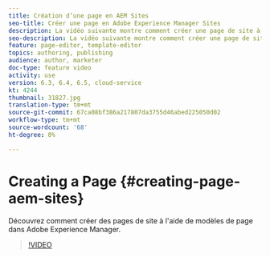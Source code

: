 ```yaml
---
title: Création d’une page en AEM Sites
seo-title: Créer une page en Adobe Experience Manager Sites
description: La vidéo suivante montre comment créer une page de site à partir d'un modèle dans Adobe Experience Manager.
seo-description: La vidéo suivante montre comment créer une page de site à partir d'un modèle dans Adobe Experience Manager.
feature: page-editor, template-editor
topics: authoring, publishing
audience: author, marketer
doc-type: feature video
activity: use
version: 6.3, 6.4, 6.5, cloud-service
kt: 4244
thumbnail: 31827.jpg
translation-type: tm+mt
source-git-commit: 67ca08bf386a217807da3755d46abed225050d02
workflow-type: tm+mt
source-wordcount: '68'
ht-degree: 0%

---
```



# Creating a Page {#creating-page-aem-sites}

Découvrez comment créer des pages de site à l&#39;aide de modèles de page dans Adobe Experience Manager.

>[!VIDEO](https://video.tv.adobe.com/v/31827?quality=12&learn=on)
